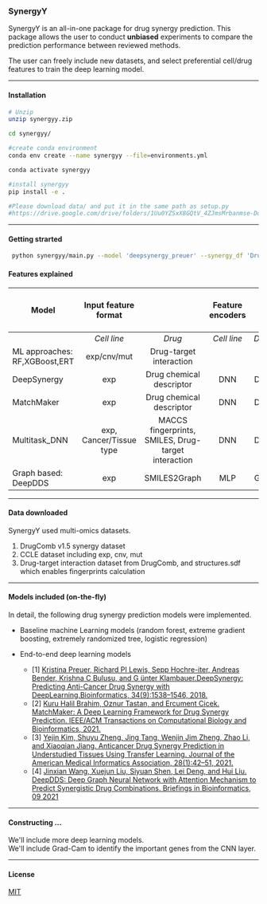 ### SynergyY

SynergyY is an all-in-one package for drug synergy prediction. This package allows the user to conduct **unbiased** experiments to compare the prediction performance between reviewed methods.  

The user can freely include new datasets, and select preferential cell/drug features to train the deep learning model.
****

#### Installation

```bash
# Unzip 
unzip synergyy.zip

cd synergyy/

#create conda environment
conda env create --name synergyy --file=environments.yml

conda activate synergyy

#install synergyy
pip install -e .

#Please download data/ and put it in the same path as setup.py
#https://drive.google.com/drive/folders/1Uu0YZSxX8GQtV_4ZJmsMrbanmse-Dq6n?usp=sharing

```
****

#### Getting strarted

```bash
 python synergyy/main.py --model 'deepsynergy_preuer' --synergy_df 'DrugComb' --train_test_mode train
```

#### Features explained
| Model |  Input feature format      || Feature encoders       || Features concatenated   ||Drug1 and drug2 summed  |
| ------|:--------------------:|:----:|:----------------:|:----:|:----------------:|:----:|:----------------:|
|       | *Cell line*            | *Drug* | *Cell line*        | *Drug* |     *Cell line*   |       *Drug*               |      
| ML approaches: RF,XGBoost,ERT  | exp/cnv/mut  |  Drug-target interaction    |       |      |         |       |  True|        
|  DeepSynergy   |    exp  |  Drug chemical descriptor    |    DNN             |   DNN    |      |      |   True   |
|  MatchMaker    |    exp  |  Drug chemical descriptor    |    DNN              |  DNN    |      |      |   False    |
|  Multitask_DNN |    exp, Cancer/Tissue type|  MACCS fingerprints, SMILES, Drug-target interaction    |     DNN   | DNN     | False | False| False |
| Graph based: DeepDDS|    exp |  SMILES2Graph   |     MLP   |   GCN   | | | False |

****
#### Data downloaded
SynergyY used multi-omics datasets. 
1. DrugComb v1.5 synergy dataset 
2. CCLE dataset including exp, cnv, mut
3. Drug-target interaction dataset from DrugComb, and structures.sdf which  enables fingerprints calculation
****

#### Models included (on-the-fly)
In detail, the following drug synergy prediction models were implemented.
- Baseline machine Learning models (random forest, extreme gradient boosting, extremely randomized tree, logistic regression)

- End-to-end deep learning models
    - [1] [Kristina Preuer, Richard PI Lewis, Sepp Hochre-iter, Andreas Bender, Krishna C Bulusu, and G ̈unter Klambauer.DeepSynergy: Predicting Anti-Cancer Drug Synergy with DeepLearning.Bioinformatics, 34(9):1538–1546, 2018.](https://academic.oup.com/bioinformatics/article/34/9/1538/4747884?login=false)
    - [2] [Kuru Halil Brahim, Oznur Tastan, and Ercument Cicek. MatchMaker: A Deep Learning Framework 
    for Drug Synergy Prediction. IEEE/ACM Transactions on Computational Biology and Bioinformatics, 2021.](https://ieeexplore-ieee-org.proxy.library.cornell.edu/document/9447196/)
    - [3] [Yejin Kim, Shuyu Zheng, Jing Tang, Wenjin Jim Zheng, Zhao Li, and Xiaoqian Jiang. Anticancer Drug Synergy
    Prediction in Understudied Tissues Using Transfer Learning. Journal of the American Medical Informatics Association, 28(1):42–51, 2021.](https://academic.oup.com/jamia/article/28/1/42/5920819?login=true)
    - [4] [Jinxian Wang, Xuejun Liu, Siyuan Shen, Lei Deng, and Hui Liu. DeepDDS: Deep Graph Neural Network with Attention Mechanism to Predict Synergistic Drug Combinations. Briefings in Bioinformatics, 09 2021](https://academic.oup.com/bib/article/23/1/bbab390/6375262)
****

#### Constructing ...
We'll include more deep learning models.  
We'll include Grad-Cam to identify the important genes from the CNN layer.
****
#### License
[MIT](https://choosealicense.com/licenses/mit/)

